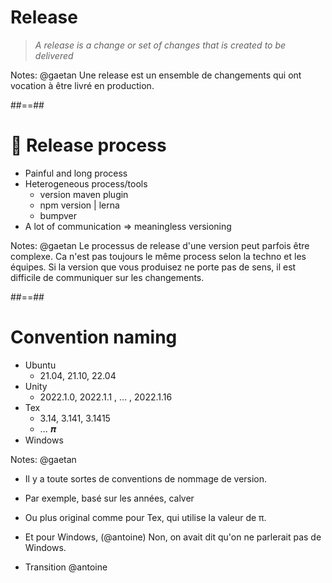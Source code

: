 <!-- .slide: class="quote-slide" -->
# Release

<blockquote>
<cite>
  A release is a change or set of changes that is created to be delivered
</cite>
</blockquote>

Notes: @gaetan
Une release est un ensemble de changements qui ont vocation à être livré en production.


##==##
# 💪 Release process

- Painful and long process
- Heterogeneous process/tools
  - version maven plugin
  - npm version | lerna 
  - bumpver 
- A lot of communication => meaningless versioning
<!-- .element: class="list-fragment" -->


Notes: @gaetan
Le processus de release d'une version peut parfois être complexe.
Ca n'est pas toujours le même process selon la techno et les équipes.
Si la version que vous produisez ne porte pas de sens, il est difficile de communiquer sur les changements.


##==##

# Convention naming

- Ubuntu
  - 21.04, 21.10, 22.04
- Unity
  - 2022.1.0, 2022.1.1 , ... , 2022.1.16
- Tex
  - 3.14, 3.141, 3.1415 
  - ... 𝝅
- Windows
<!-- .element: class="list-fragment" -->

Notes: @gaetan
* Il y a toute sortes de conventions de nommage de version.
* Par exemple, basé sur les années, calver
* Ou plus original comme pour Tex, qui utilise la valeur de π.
* Et pour Windows,  (@antoine) Non, on avait dit qu'on ne parlerait pas de Windows.

* Transition @antoine
